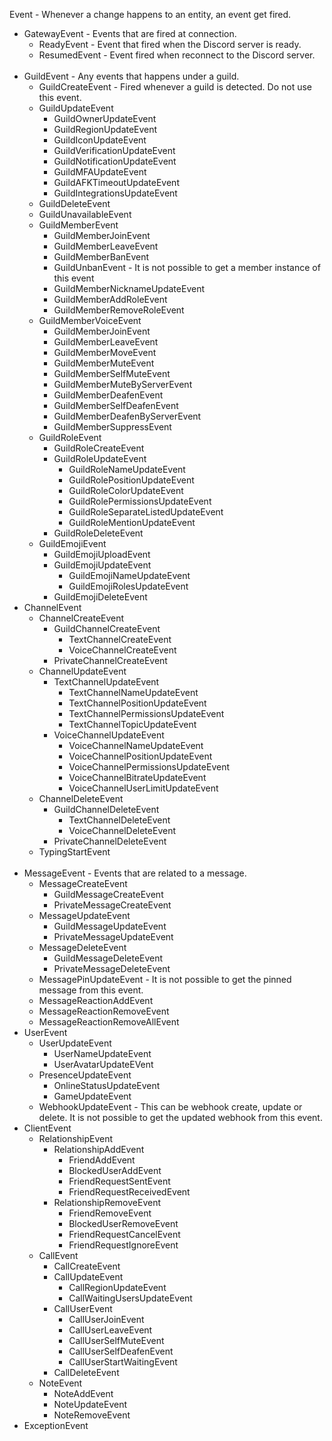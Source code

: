 Event - Whenever a change happens to an entity, an event get fired.
 - GatewayEvent - Events that are fired at connection.
   - ReadyEvent - Event that fired when the Discord server is ready.
   - ResumedEvent - Event fired when reconnect to the Discord server.
    <br />
 - GuildEvent - Any events that happens under a guild.
   - GuildCreateEvent - Fired whenever a guild is detected. Do not use this event.
   - GuildUpdateEvent
     - GuildOwnerUpdateEvent
     - GuildRegionUpdateEvent
     - GuildIconUpdateEvent
     - GuildVerificationUpdateEvent
     - GuildNotificationUpdateEvent
     - GuildMFAUpdateEvent
     - GuildAFKTimeoutUpdateEvent
     - GuildIntegrationsUpdateEvent
   - GuildDeleteEvent
   - GuildUnavailableEvent
   - GuildMemberEvent
     - GuildMemberJoinEvent
     - GuildMemberLeaveEvent
     - GuildMemberBanEvent
     - GuildUnbanEvent - It is not possible to get a member instance of this event
     - GuildMemberNicknameUpdateEvent
     - GuildMemberAddRoleEvent
     - GuildMemberRemoveRoleEvent
   - GuildMemberVoiceEvent
     - GuildMemberJoinEvent
     - GuildMemberLeaveEvent
     - GuildMemberMoveEvent
     - GuildMemberMuteEvent
     - GuildMemberSelfMuteEvent
     - GuildMemberMuteByServerEvent
     - GuildMemberDeafenEvent
     - GuildMemberSelfDeafenEvent
     - GuildMemberDeafenByServerEvent
     - GuildMemberSuppressEvent
   - GuildRoleEvent
     - GuildRoleCreateEvent
     - GuildRoleUpdateEvent
       - GuildRoleNameUpdateEvent
       - GuildRolePositionUpdateEvent
       - GuildRoleColorUpdateEvent
       - GuildRolePermissionsUpdateEvent
       - GuildRoleSeparateListedUpdateEvent
       - GuildRoleMentionUpdateEvent
     - GuildRoleDeleteEvent
   - GuildEmojiEvent
     - GuildEmojiUploadEvent
     - GuildEmojiUpdateEvent
       - GuildEmojiNameUpdateEvent
       - GuildEmojiRolesUpdateEvent
     - GuildEmojiDeleteEvent
 - ChannelEvent
   - ChannelCreateEvent
     - GuildChannelCreateEvent
       - TextChannelCreateEvent
       - VoiceChannelCreateEvent
     - PrivateChannelCreateEvent
   - ChannelUpdateEvent
     - TextChannelUpdateEvent
       - TextChannelNameUpdateEvent
       - TextChannelPositionUpdateEvent
       - TextChannelPermissionsUpdateEvent
       - TextChannelTopicUpdateEvent
     - VoiceChannelUpdateEvent
       - VoiceChannelNameUpdateEvent
       - VoiceChannelPositionUpdateEvent
       - VoiceChannelPermissionsUpdateEvent
       - VoiceChannelBitrateUpdateEvent
       - VoiceChannelUserLimitUpdateEvent
   - ChannelDeleteEvent
     - GuildChannelDeleteEvent
       - TextChannelDeleteEvent
       - VoiceChannelDeleteEvent
     - PrivateChannelDeleteEvent
   - TypingStartEvent
    <br />
 - MessageEvent - Events that are related to a message.
   - MessageCreateEvent
     - GuildMessageCreateEvent
     - PrivateMessageCreateEvent
   - MessageUpdateEvent
     - GuildMessageUpdateEvent
     - PrivateMessageUpdateEvent
   - MessageDeleteEvent
     - GuildMessageDeleteEvent
     - PrivateMessageDeleteEvent
   - MessagePinUpdateEvent - It is not possible to get the pinned message from this event.
   - MessageReactionAddEvent
   - MessageReactionRemoveEvent
   - MessageReactionRemoveAllEvent
 - UserEvent
   - UserUpdateEvent
     - UserNameUpdateEvent
     - UserAvatarUpdateEVent
   - PresenceUpdateEvent
     - OnlineStatusUpdateEvent
     - GameUpdateEvent
   - WebhookUpdateEvent - This can be webhook create, update or delete.
   It is not possible to get the updated webhook from this event.
 - ClientEvent
   - RelationshipEvent
     - RelationshipAddEvent
       - FriendAddEvent
       - BlockedUserAddEvent
       - FriendRequestSentEvent
       - FriendRequestReceivedEvent
     - RelationshipRemoveEvent
       - FriendRemoveEvent
       - BlockedUserRemoveEvent
       - FriendRequestCancelEvent
       - FriendRequestIgnoreEvent
   - CallEvent
     - CallCreateEvent
     - CallUpdateEvent
       - CallRegionUpdateEvent
       - CallWaitingUsersUpdateEvent
     - CallUserEvent
       - CallUserJoinEvent
       - CallUserLeaveEvent
       - CallUserSelfMuteEvent
       - CallUserSelfDeafenEvent
       - CallUserStartWaitingEvent
     - CallDeleteEvent
   - NoteEvent
     - NoteAddEvent
     - NoteUpdateEvent
     - NoteRemoveEvent
 - ExceptionEvent